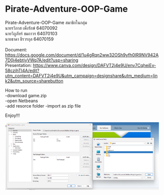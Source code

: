 # Pirate-Adventure-OOP-Game
Pirate-Adventure-OOP-Game 
สมาชิกในกลุ่ม<br>
นายรวิภาส เพ็งรักษ์ 64070092 <br>
นายวิภูภัทร์ ชมถาวร 64070103 <br>
นายธาดา ธีรวรกุล 64070159<br>
<br>
Document: https://docs.google.com/document/d/1u4gRqn2ww32OSh9yfh0IR9NV942A7D0j4ebtjyVWq7A/edit?usp=sharing<br>
Presentation: https://www.canva.com/design/DAFVT2j4e9U/env7CqheiEv-58czihTI4A/edit?utm_content=DAFVT2j4e9U&utm_campaign=designshare&utm_medium=link2&utm_source=sharebutton<br>

  How to run <br>
  -download game.zip<br>
  -open Netbeans<br>
  -add resorce folder
  -import as zip file<br>
  
  Enjoy!!!<br>

<img src="https://github.com/Wipupat-Chomthaworn/Pirate-Adventure-OOP-Game/blob/dd2b8748b2bae9fd385559e06d7e8e5951392ad2/image.png" alt="Employee data" title="Employee Data title">
